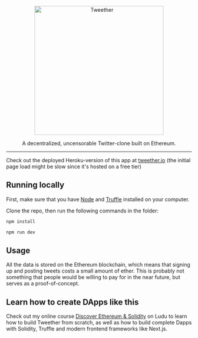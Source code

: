 <p align="center">
  <a href="http://tweether.io">
    <img alt="Tweether" src="https://user-images.githubusercontent.com/2598660/39965658-a1ac4cfa-569d-11e8-8221-01cfecec45a7.png" width="350">
  </a>
</p>

<p align="center">
  A decentralized, uncensorable Twitter-clone built on Ethereum.
</p>

---

Check out the deployed Heroku-version of this app at [tweether.io](http://tweether.io) (the initial page load might be slow since it's hosted on a free tier)

## Running locally

First, make sure that you have [Node](https://nodejs.org/en/) and [Truffle](http://truffleframework.com) installed on your computer.

Clone the repo, then run the following commands in the folder:

```bash
npm install
```

```bash
npm run dev
```

## Usage

All the data is stored on the Ethereum blockchain, which means that signing up and posting tweets costs a small amount of ether. This is probably not something that people would be willing to pay for in the near future, but serves as a proof-of-concept.

## Learn how to create DApps like this

Check out my online course [Discover Ethereum & Solidity](https://www.ludu.co/course/ethereum) on Ludu to learn how to build Tweether from scratch, as well as how to build complete Dapps with Solidity, Truffle and modern frontend frameworks like Next.js.
